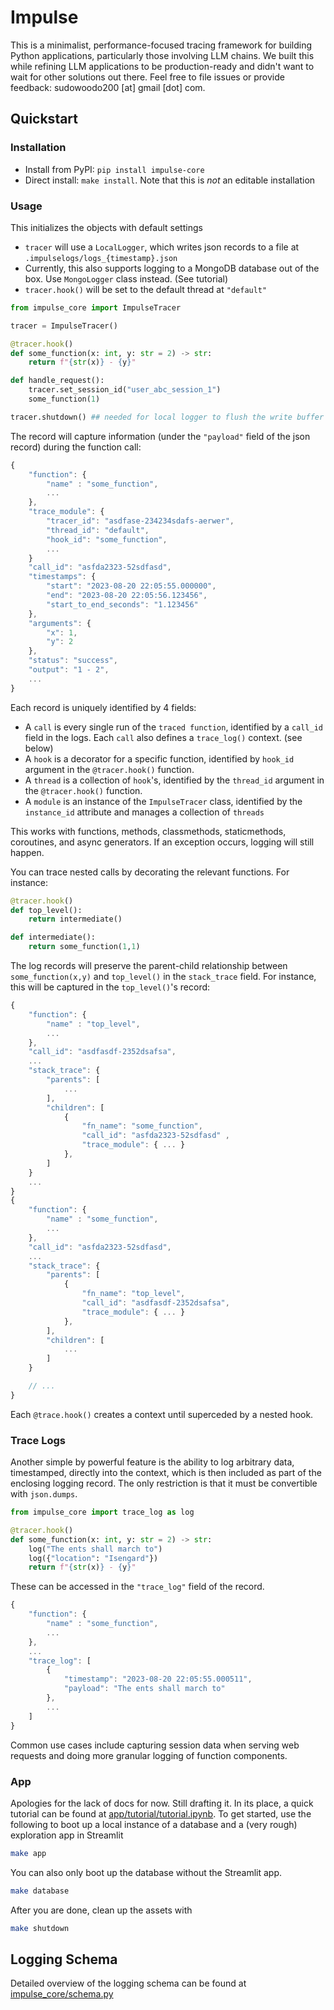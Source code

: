 # Impulse

This is a minimalist, performance-focused tracing framework for building Python applications, particularly those involving LLM chains. We built this while refining LLM applications to be production-ready and didn't want to wait for other solutions out there. Feel free to file issues or provide feedback: sudowoodo200 [at] gmail [dot] com. 

## Quickstart

### Installation
 - Install from PyPI: `pip install impulse-core`
 - Direct install: `make install`. Note that this is _not_ an editable installation

### Usage

This initializes the objects with default settings

 - `tracer` will use a `LocalLogger`, which writes json records to a file at `.impulselogs/logs_{timestamp}.json`
 - Currently, this also supports logging to a MongoDB database out of the box. Use `MongoLogger` class instead. (See tutorial)
 - `tracer.hook()` will be set to the default thread at `"default"`

```python
from impulse_core import ImpulseTracer

tracer = ImpulseTracer()

@tracer.hook()
def some_function(x: int, y: str = 2) -> str:
    return f"{str(x)} - {y}"

def handle_request():
    tracer.set_session_id("user_abc_session_1")
    some_function(1)

tracer.shutdown() ## needed for local logger to flush the write buffer
```
The record will capture information (under the `"payload"` field of the json record) during the function call:
```javascript
{
    "function": {
        "name" : "some_function",
        ...
    },
    "trace_module": {
        "tracer_id": "asdfase-234234sdafs-aerwer",
        "thread_id": "default",
        "hook_id": "some_function",
        ...
    }
    "call_id": "asfda2323-52sdfasd",
    "timestamps": {
        "start": "2023-08-20 22:05:55.000000",
        "end": "2023-08-20 22:05:56.123456",
        "start_to_end_seconds": "1.123456"
    },
    "arguments": {
        "x": 1,
        "y": 2
    },
    "status": "success",
    "output": "1 - 2",
    ...
}
```

Each record is uniquely identified by 4 fields:
 - A `call` is every single run of the `traced function`, identified by a `call_id` field in the logs. Each `call` also defines a `trace_log()` context. (see below)
 - A `hook` is a decorator for a specific function, identified by `hook_id` argument in the `@tracer.hook()` function. 
 - A `thread` is a collection of `hook`'s, identified by the `thread_id` argument in the `@tracer.hook()` function. 
 - A `module` is an instance of the `ImpulseTracer` class, identified by the `instance_id` attribute and manages a collection of `threads`
 
This works with functions, methods, classmethods, staticmethods, coroutines, and async generators. If an exception occurs, logging will still happen. 

You can trace nested calls by decorating the relevant functions. For instance:

```python
@tracer.hook()
def top_level():
    return intermediate()

def intermediate():
    return some_function(1,1)
```

The log records will preserve the parent-child relationship between `some_function(x,y)` and `top_level()` in the `stack_trace` field. For instance, this will be captured in the `top_level()`'s record:

```javascript
{
    "function": {
        "name" : "top_level",
        ...
    },
    "call_id": "asdfasdf-2352dsafsa",
    ...
    "stack_trace": {
        "parents": [
            ...
        ],
        "children": [
            {
                "fn_name": "some_function",
                "call_id": "asfda2323-52sdfasd" ,
                "trace_module": { ... }
            },
        ]
    }
    ...
}
{
    "function": {
        "name" : "some_function",
        ...
    },
    "call_id": "asfda2323-52sdfasd",
    ...
    "stack_trace": {
        "parents": [
            {
                "fn_name": "top_level",
                "call_id": "asdfasdf-2352dsafsa",
                "trace_module": { ... }
            },
        ],
        "children": [
            ...
        ]
    }

    // ...
}
```

Each `@trace.hook()` creates a context until superceded by a nested hook. 

### Trace Logs

Another simple by powerful feature is the ability to log arbitrary data, timestamped, directly into the context, which is then included as part of the enclosing logging record. The only restriction is that it must be convertible with `json.dumps`.

```python
from impulse_core import trace_log as log

@tracer.hook()
def some_function(x: int, y: str = 2) -> str:
    log("The ents shall march to")
    log({"location": "Isengard"})
    return f"{str(x)} - {y}"
```

These can be accessed in the `"trace_log"` field of the record.

```javascript
{
    "function": {
        "name" : "some_function",
        ...
    },
    ...
    "trace_log": [
        {
            "timestamp": "2023-08-20 22:05:55.000511",
            "payload": "The ents shall march to"
        },
        ...
    ]
}
```

Common use cases include capturing session data when serving web requests and doing more granular logging of function components.

### App

Apologies for the lack of docs for now. Still drafting it. In its place, a quick tutorial can be found at [app/tutorial/tutorial.ipynb](./app/tutorial/tutorial.ipynb). To get started, use the following to boot up a local instance of a database and a (very rough) exploration app in Streamlit

```bash
make app
```

You can also only boot up the database without the Streamlit app.
```bash
make database
```

After you are done, clean up the assets with
```bash
make shutdown
```

## Logging Schema
Detailed overview of the logging schema can be found at [impulse_core/schema.py](./impulse_core/schema.py)
